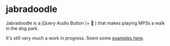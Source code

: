 # jabradoodle

Jabradoodle is a jQuery Audio Button (+ 🐩 ) that makes playing MP3s a walk in the dog park.


It's still very much a work in progress. Seem some [examples here](http://sjwilliams.github.io/jabradoodle).
